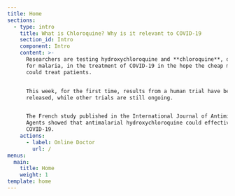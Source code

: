 ```yaml
---
title: Home
sections:
  - type: intro
    title: What is Chloroquine? Why is it relevant to COVID-19
    section_id: Intro
    component: Intro
    content: >-
      Researchers are testing hydroxychloroquine and **chloroquine**, drugs used
      for malaria, in the treatment of COVID-19 in the hope the cheap medicines
      could treat patients.


      This week, for the first time, results from a human trial have been
      released, while other trials are still ongoing.


      The French study published in the International Journal of Antimicrobial
      Agents showed that antimalarial hydroxychloroquine could effectively treat
      COVID-19.
    actions:
      - label: Online Doctor
        url: /
menus:
  main:
    title: Home
    weight: 1
template: home
---
```

